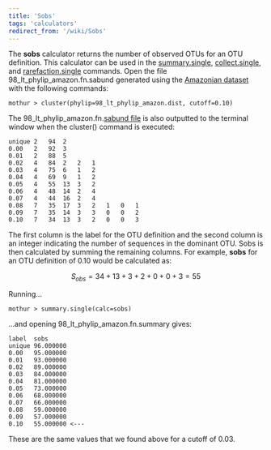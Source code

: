 ```yaml
---
title: 'Sobs'
tags: 'calculators'
redirect_from: '/wiki/Sobs'
---
```

The **sobs** calculator returns the number of observed
OTUs for an OTU definition. This calculator can be used in the
[summary.single](/wiki/summary.single),
[collect.single](/wiki/collect.single), and
[rarefaction.single](/wiki/rarefaction.single) commands. Open the
file 98\_lt\_phylip\_amazon.fn.sabund generated using the [ Amazonian
dataset](https://mothur.s3.us-east-2.amazonaws.com/wiki/amazondata.zip) with the following commands:

    mothur > cluster(phylip=98_lt_phylip_amazon.dist, cutoff=0.10)

The 98\_lt\_phylip\_amazon.fn.[sabund file](/wiki/sabund_file) is
also outputted to the terminal window when the cluster() command is
executed:

    unique 2   94  2   
    0.00   2   92  3   
    0.01   2   88  5   
    0.02   4   84  2   2   1   
    0.03   4   75  6   1   2   
    0.04   4   69  9   1   2   
    0.05   4   55  13  3   2   
    0.06   4   48  14  2   4   
    0.07   4   44  16  2   4   
    0.08   7   35  17  3   2   1   0   1   
    0.09   7   35  14  3   3   0   0   2   
    0.10   7   34  13  3   2   0   0   3   

The first column is the label for the OTU definition and the second
column is an integer indicating the number of sequences in the dominant
OTU. Sobs is then calculated by summing the remaining columns. For
example, **sobs** for an OTU definition of 0.10 would be calculated as:

$$S_{obs} = 34 + 13+ 3 + 2 + 0 + 0 + 3 = 55$$

Running\...

    mothur > summary.single(calc=sobs)

\...and opening 98\_lt\_phylip\_amazon.fn.summary gives:

    label  sobs
    unique 96.000000
    0.00   95.000000
    0.01   93.000000
    0.02   89.000000
    0.03   84.000000
    0.04   81.000000
    0.05   73.000000
    0.06   68.000000
    0.07   66.000000
    0.08   59.000000
    0.09   57.000000
    0.10   55.000000 <---

These are the same values that we found above for a cutoff of 0.03.
